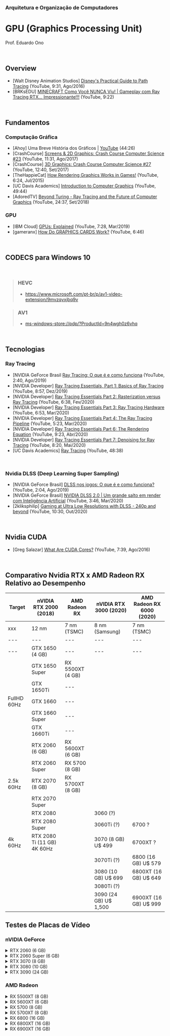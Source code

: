 ### Arquitetura e Organização de Computadores

# GPU (Graphics Processing Unit)

Prof. Eduardo Ono

<br>

## Overview

* [Walt Disney Animation Studios] [Disney's Practical Guide to Path Tracing](https://www.youtube.com/watch?v=frLwRLS_ZR0) (YouTube, 9:31, Ago/2016)
* [BRKsEDU] [MINECRAFT Como Você NUNCA Viu! | Gameplay com Ray Tracing RTX... Impressionante!!!](https://www.youtube.com/watch?v=43jDNZEHJ5g) (YouTube, 9:22)

<br>

## Fundamentos

### Computação Gráfica

* [Ahoy] Uma Breve História dos Gráficos | [YouTube](https://youtu.be/QyjyWUrHsFc) (44:26)
* [CrashCourse] [Screens & 2D Graphics: Crash Course Computer Science #23](https://www.youtube.com/watch?v=7Jr0SFMQ4Rs) (YouTube, 11:31, Ago/2017)
* [CrashCourse] [3D Graphics: Crash Course Computer Science #27](https://www.youtube.com/watch?v=TEAtmCYYKZA) (YouTube, 12:40, Set/2017)
* [TheHappieCat] [How Rendering Graphics Works in Games!](https://www.youtube.com/watch?v=cvcAjgMUPUA) (YouTube, 6:24, Jul/2015)
* [UC Davis Academics] [Introduction to Computer Graphics](https://www.youtube.com/watch?v=01YSK5gIEYQ) (YouTube, 49:44)
* [AdoredTV] [Beyond Turing - Ray Tracing and the Future of Computer Graphics](https://www.youtube.com/watch?v=SrF4k6wJ-do) (YouTube, 24:37, Set/2018)

### GPU

* [IBM Cloud] [GPUs: Explained](https://www.youtube.com/watch?v=LfdK-v0SbGI) (YouTube, 7:28, Mar/2019)
* [gameranx] [How Do GRAPHICS CARDS Work?](https://www.youtube.com/watch?v=ZfnPFNnXqC0) (YouTube, 6:46)

<br>

## CODECS para Windows 10
<br>

> ### HEVC
> * https://www.microsoft.com/pt-br/p/av1-video-extension/9mvzqvxjbq9v

> ### AV1
> * [ms-windows-store://pdp/?ProductId=9n4wgh0z6vhq](ms-windows-store://pdp/?ProductId=9n4wgh0z6vhq)

<br>

## Tecnologias

### Ray Tracing

* [NVIDIA GeForce Brasil [Ray Tracing: O que é e como funciona](https://www.youtube.com/watch?v=k48rfJt55-k) (YouTube, 2:40, Ago/2019)
* [NVIDIA Developer] [Ray Tracing Essentials, Part 1: Basics of Ray Tracing](https://www.youtube.com/watch?v=gBPNO6ruevk) (YouTube, 8:57, Dez/2019)
* [NVIDIA Developer] [Ray Tracing Essentials Part 2: Rasterization versus Ray Tracing](https://www.youtube.com/watch?v=ynCxnR1i0QY) (YouTube, 6:38, Fev/2020)
* [NVIDIA Developer] [Ray Tracing Essentials Part 3: Ray Tracing Hardware](https://www.youtube.com/watch?v=EoQfX1q-VNE) (YouTube, 6:53, Mar/2020)
* [NVIDIA Developer] [Ray Tracing Essentials Part 4: The Ray Tracing Pipeline](https://www.youtube.com/watch?v=LoKUmbvbcRY) (YouTube, 5:23, Mar/2020)
* [NVIDIA Developer] [Ray Tracing Essentials Part 6: The Rendering Equation](https://www.youtube.com/watch?v=AODo_RjJoUA) (YouTube, 9:23, Abr/2020)
* [NVIDIA Developer] [Ray Tracing Essentials Part 7: Denoising for Ray Tracing](https://www.youtube.com/watch?v=6O2B9BZiZjQ) (YouTube, 8:20, Mai/2020)
* [UC Davis Academics] [Ray Tracing](https://www.youtube.com/watch?v=Ahp6LDQnK4Y) (YouTube, 48:38)

<br>

### Nvidia DLSS (Deep Learning Super Sampling)

* [NVIDIA GeForce Brasil] [DLSS nos jogos: O que é e como funciona?](https://www.youtube.com/watch?v=q35pUyWvQ1o) (YouTube, 2:04, Ago/2019)
* [NVIDIA GeForce Brasil] [NVIDIA DLSS 2.0 | Um grande salto em render com Inteligência Artificial](https://www.youtube.com/watch?v=YsLTzGvUU5Y) (YouTube, 3:46, Mar/2020)
* [2kliksphilip] [Gaming at Ultra Low Resolutions with DLSS - 240p and beyond](https://www.youtube.com/watch?v=_gQ202CFKzA) (YouTube, 10:30, Out/2020)

<br>

## Nvidia CUDA

* [Greg Salazar] [What Are CUDA Cores?](https://www.youtube.com/watch?v=JFhG9UntZs4) (YouTube, 7:39, Ago/2016)

<br>

## Comparativo Nvidia RTX x AMD Radeon RX Relativo ao Desempenho

Target      | nVIDIA RTX 2000 (2018)      | AMD Radeon RX        | nVIDIA RTX 3000 (2020)   | AMD Radeon RX 6000 (2020) |
---         | ---                         | ---                  | ---                      |  ---                   |
xxx         | 12 nm                       | 7 nm (TSMC)          | 8 nm (Samsung)           | 7 nm (TSMC)            |
---         | ---                         | ---                  | ---                      | ---                    |
---         | GTX 1650 (4 GB)             | ---                  | ---                      | ---                    |
            | GTX 1650 Super              | RX 5500XT (4 GB)     |                          |                        |
            | GTX 1650Ti                  | ---                  |                          |                        |
FullHD 60Hz | GTX 1660                    | ---                  |                          |                        |
            | GTX 1660 Super              | ---                  |                          |                        |
            | GTX 1660Ti                  | ---                  |                          |                        |
            | RTX 2060 (6 GB)             | RX 5600XT (6 GB)     |                          |                        |
            | RTX 2060 Super              | RX 5700 (8 GB)       |                          |                        |
2.5k 60Hz   | RTX 2070 (8 GB)             | RX 5700XT (8 GB)     |                          |                        |
            | RTX 2070 Super              |                      |                          |                        |
            | RTX 2080                    |                      | 3060 (?)                 |                        |
            | RTX 2080 Super              |                      | 3060Ti (?)               | 6700  ?                |
4k 60Hz     | RTX 2080 Ti (11 GB) 4K 60Hz |                      | 3070     (8 GB)   U$ 499 | 6700XT  ?              |
            |                             |                      | 3070Ti (?)               | 6800   (16 GB)  U$ 579 |
            |                             |                      | 3080    (10 GB)   U$ 699 | 6800XT (16 GB)  U$ 649 |
            |                             |                      | 3080Ti (?)               |                        |
            |                             |                      | 3090    (24 GB) U$ 1,500 | 6900XT (16 GB)  U$ 999 |


## Testes de Placas de Vídeo

### nVIDIA GeForce

<details>
    <summary>RTX 2060 (6 GB)</summary>

</details>

<details>
    <summary>RTX 2060 Super (6 GB)</summary>

</details>

<details>
    <summary>RTX 3070 (8 GB)</summary>

* [Adrenaline] [Gameplay Com RTX 3070! Mandamos Ver em 4k, Ray Tracing, Ultra](https://www.youtube.com/watch?v=vN0-g0eJDv8) (YouTube, 45:45, Out/2020)
* [Chipart] [Adeus RTX 2080ti!! Bem Vinda RTX 3070!!](https://www.youtube.com/watch?v=MXWF_XHTfhM) (YouTube, 16:53, Out/2020)

</details>

<details>
    <summary>RTX 3080 (10 GB)</summary>

* [Adrenaline] []()

</details>

<details>
    <summary>RTX 3090 (24 GB)</summary>

* [Adrenaline] []()

</details>


### AMD Radeon

<details>
    <summary>RX 5500XT (8 GB)</summary>

* [Adrenaline] [Radeon RX 5500 XT em gameplay! Vamos testar a versão mais modesta do chip Navi da AMD!](https://www.youtube.com/watch?v=kIZadUTqWfM) (YouTube, 23:35, Dez/2019)
* [Peperaio Hardware] [GTX 1650 Super vs RX 5500XT (+ 11 placas) / Teste em 16 jogos 1080p / Qual a melhor opção em 2020?](https://www.youtube.com/watch?v=Dgt0fS7GDJo) (YouTube, 34:01, Jan/2020)

</details>

<details>
    <summary>RX 5600XT (6 GB)</summary>

* [Peperaio Hardware] [Impressões e Opiniões sobre a RX 5600 XT - Vale a pena? Comparativo em 11 jogos (1080p & 1440p)](https://www.youtube.com/watch?v=ACqr-rXgcCM) (YouTube, 19:40, Abr/2020)

</details>

<details>
    <summary>RX 5700 (8 GB)</summary>

* [Adrenaline] [Gameplay com Radeon RX 5700! Jogamos em 2,5K e 4K e testamos 5 games!](https://www.youtube.com/watch?v=g27JA9jGaWA) (YouTube, 27:19, Jul/2019)

</details>

<details>
    <summary>RX 5700XT (8 GB)</summary>

* [Peperaio Hardware] [Impressões e Opiniões sobre a AMD Navi RX 5700XT - Valeu a pena?](https://www.youtube.com/watch?v=C4bntNTKmQg) (YouYube, 21:32, Set/2019)
* [Lock Gamer Hardware] [RX 5700XT vs RTX 2070 Super: Qual a MELHOR escolha? CONSUMO, PREÇO, TEMPERATURA e GAMES lado a lado](https://www.youtube.com/watch?v=d5w_1TbhcyM) (YouTube, 14:46, Out/2019)

</details>

<details>
    <summary>RX 6800 (16 GB)</summary>

* [Adrenaline] []()

</details>

<details>
    <summary>RX 6800XT (16 GB)</summary>

* [Adrenaline] []()

</details>

<details>
    <summary>RX 6900XT (16 GB)</summary>

* [Adrenaline] []()

</details>

